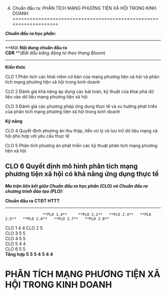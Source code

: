 4. Chuẩn đầu ra: PHÂN TÍCH MẠNG PHƯƠNG TIỆN XÃ HỘI TRONG KINH DOANH
===================================================================

***Chuẩn đầu ra học phần:***

  -----------------------------------------------------------------------------------------------------------------------------------------
  **Mã\           **Nội dung chuẩn đầu ra\
  CĐR**           **(*Bắt đầu bằng động từ theo thang Bloom*)
  --------------- -------------------------------------------------------------------------------------------------------------------------
  **Kiến thức**   

  CLO 1           Phân tích các khái niệm cơ bản của mạng phương tiện xã hội và phân tích mạng phương tiện xã hội trong kinh doanh

  CLO 2           Đánh giá khả năng áp dụng các bài toán, kỹ thuật của khai phá dữ liệu vào dữ liệu mạng phương tiện xã hội

  CLO 3           Đánh giá các phương pháp ứng dụng thực tế và xu hướng phát triển của phân tích mạng phương tiện xã hội trong kinh doanh

  **Kỹ năng**     

  CLO 4           Quyết định phương án thu thập, tiền xử lý và lưu trữ dữ liệu mạng xã hội phù hợp với yêu cầu thực tế

  CLO 5           Phân tích phương án phát triển các kỹ thuật phân tích mạng phương tiện xã hội

  CLO 6           Quyết định mô hình phân tích mạng phương tiện xã hội có khả năng ứng dụng thực tế
  -----------------------------------------------------------------------------------------------------------------------------------------

***Ma trận liên kết giữa Chuẩn đầu ra học phần (CLO) và Chuẩn đầu ra
chương trình đào tạo (PLO):***

  **Chuẩn đầu ra**   **CTĐT HTTT**                                                                         
  ------------------ --------------- ------------- ------------- ------------- ------------- ------------- -------------
                     **PLO 1.4**     **PLO 2.2**   **PLO 2.4**   **PLO 2.5**   **PLO 2.6**   **PLO 2.7**   **PLO 2.8**
  CLO 1              4                                                                                     4
  CLO 2              5                                                                                     
  CLO 3              5                                                         5                           
  CLO 4                              5             5                                                       
  CLO 5                                                          4                           4             
  CLO 6                                            5                           5                           
  **Tổng hợp**       **5**           **5**         **5**         **4**         **5**         **4**         **4**

 PHÂN TÍCH MẠNG PHƯƠNG TIỆN XÃ HỘI TRONG KINH DOANH
==================================================

